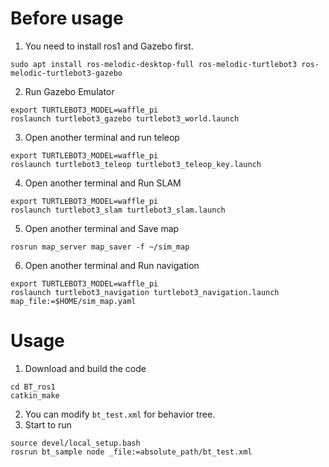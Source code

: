 # Before usage
1. You need to install ros1 and Gazebo first.

```
sudo apt install ros-melodic-desktop-full ros-melodic-turtlebot3 ros-melodic-turtlebot3-gazebo
```

2. Run Gazebo Emulator

```
export TURTLEBOT3_MODEL=waffle_pi
roslaunch turtlebot3_gazebo turtlebot3_world.launch
```

3. Open another terminal and run teleop

```
export TURTLEBOT3_MODEL=waffle_pi
roslaunch turtlebot3_teleop turtlebot3_teleop_key.launch
```

4. Open another terminal and Run SLAM

```
export TURTLEBOT3_MODEL=waffle_pi
roslaunch turtlebot3_slam turtlebot3_slam.launch
```

5. Open another terminal and Save map

```
rosrun map_server map_saver -f ~/sim_map
```

6. Open another terminal and Run navigation

```
export TURTLEBOT3_MODEL=waffle_pi
roslaunch turtlebot3_navigation turtlebot3_navigation.launch map_file:=$HOME/sim_map.yaml
```

# Usage
1. Download and build the code

```
cd BT_ros1
catkin_make
```

2. You can modify `bt_test.xml` for behavior tree.
3. Start to run

```
source devel/local_setup.bash
rosrun bt_sample node _file:=absolute_path/bt_test.xml
```
